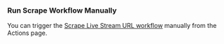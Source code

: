 ### Run Scrape Workflow Manually

You can trigger the [Scrape Live Stream URL workflow](../../actions/workflows/scrape-live-stream.yml) manually from the Actions page.
